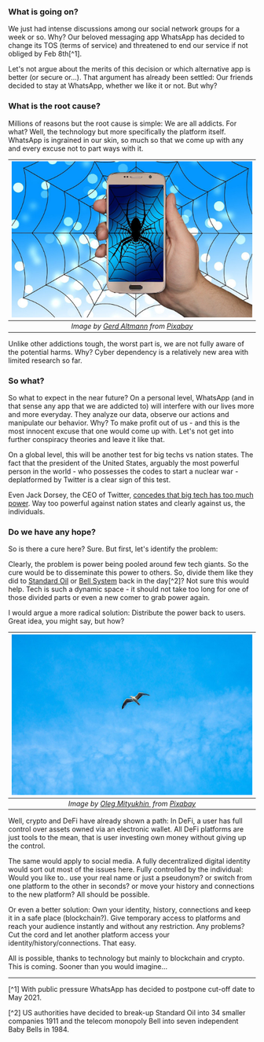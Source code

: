 ### What is going on?
We just had intense discussions among our social network groups for a week or so. Why? Our beloved messaging app WhatsApp has decided to change its TOS (terms of service) and threatened to end our service if not obliged by Feb 8th[^1]. 

Let's not argue about the merits of this decision or which alternative app is better (or secure or...). That argument has already been settled: Our friends decided to stay at WhatsApp, whether we like it or not. But why?

### What is the root cause?

Millions of reasons but the root cause is simple: We are all addicts. For what? Well, the technology but more specifically the platform itself. WhatsApp is ingrained in our skin, so much so that we come up with any and every excuse not to part ways with it. 


| ![caught_up](/assets/smartphone-3637029_640.jpg)|
|:--:| 
| *Image by [Gerd Altmann](https://pixabay.com/users/geralt-9301/) from [Pixabay](https://pixabay.com/)*|

Unlike other addictions tough, the worst part is, we are not fully aware of the potential harms. Why? Cyber dependency is a relatively new area with limited research so far. 

### So what? 

So what to expect in the near future? On a personal level, WhatsApp (and in that sense any app that we are addicted to) will interfere with our lives more and more everyday. They analyze our data, observe our actions and manipulate our behavior.  Why? To make profit out of us - and this is the most  innocent excuse that one would come up with. Let's not get into further conspiracy theories and leave it like that. 

On a global level, this will be another test for big techs vs nation states. The fact that the president of the United States, arguably the most powerful person in the world - who possesses the codes to start a nuclear war - deplatformed by Twitter is a clear sign of this test. 

Even Jack Dorsey, the CEO of Twitter, [concedes that big tech has too much power](https://twitter.com/jack/status/1349510769268850690). Way too powerful against nation states and clearly against us, the individuals. 

### Do we have any hope?
So is there a cure here? Sure. But first, let's identify the problem:

Clearly, the problem is power being pooled around few tech giants. So the cure would be to disseminate this power to others. So, divide them like they did to [Standard Oil](https://en.wikipedia.org/wiki/Standard_Oil) or [Bell System](https://en.wikipedia.org/wiki/Breakup_of_the_Bell_System) back in the day[^2]? Not sure this would help. Tech is such a dynamic space - it should not take too long for one of those divided parts or even a new comer to grab power again. 

I would argue a more radical solution: Distribute the power back to users. Great idea, you might say, but how?

| ![seagull](/assets/seagull-5386815_640.jpg)|
|:--:| 
| *Image by [Oleg Mityukhin ](https://pixabay.com/users/oleg_mit-16959961/) from [Pixabay](https://pixabay.com/)*|

Well, crypto and DeFi have already shown a path: In DeFi, a user has full control over assets owned via an electronic wallet. All DeFi platforms are just tools to the mean, that is user investing own money without giving up the control.  

The same would apply to social media. A fully decentralized digital identity would sort out most of the issues here. Fully controlled by the individual: Would you like to.. use your real name or just a pseudonym? or switch from one platform to the other in seconds? or move your history and connections to the new platform? 
All should be possible. 

Or even a better solution: Own your identity, history, connections and keep it in a safe place (blockchain?). Give temporary access to platforms and reach your audience instantly and without any restriction. Any problems? Cut the cord and let another platform access your identity/history/connections. That easy. 

All is possible, thanks to technology but mainly to blockchain and crypto. This is coming. Sooner than you would imagine...

---

[^1] With public pressure WhatsApp has decided to postpone cut-off date to May 2021.

[^2] US authorities have decided to break-up Standard Oil into 34 smaller companies 1911 and the telecom monopoly Bell into seven independent Baby Bells in 1984.
